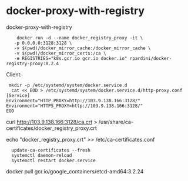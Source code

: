 # docker-proxy-with-registry
docker-proxy-with-registry


        docker run -d --name docker_registry_proxy -it \
       -p 0.0.0.0:3128:3128 \
       -v $(pwd)/docker_mirror_cache:/docker_mirror_cache \
       -v $(pwd)/docker_mirror_certs:/ca \
       -e REGISTRIES="k8s.gcr.io gcr.io docker.io" rpardini/docker-registry-proxy:0.2.4

 
 
Client:


     mkdir -p /etc/systemd/system/docker.service.d
      cat << EOD > /etc/systemd/system/docker.service.d/http-proxy.conf
    [Service]
    Environment="HTTP_PROXY=http://103.9.138.166:3128/"
    Environment="HTTPS_PROXY=http://103.9.138.166:3128/"
    EOD


curl http://103.9.138.166:3128/ca.crt > /usr/share/ca-certificates/docker_registry_proxy.crt

echo "docker_registry_proxy.crt" >> /etc/ca-certificates.conf

      update-ca-certificates --fresh
      systemctl daemon-reload
      systemctl restart docker.service



docker pull gcr.io/google_containers/etcd-amd64:3.2.24 
